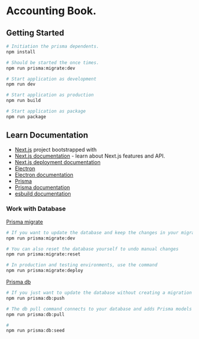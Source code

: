 # Accounting Book.

## Getting Started

```sh
# Initiation the prisma dependents.
npm install
```

```sh
# Should be started the once times.
npm run prisma:migrate:dev
```

```sh
# Start application as development
npm run dev
```

```sh
# Start application as production
npm run build
```

```sh
# Start application as package
npm run package
```

## Learn Documentation

- [Next.js](https://nextjs.org/) project bootstrapped with
- [Next.js documentation](https://nextjs.org/docs) - learn about Next.js features and API.
- [Next.js deployment documentation](https://nextjs.org/docs/deployment)
- [Electron](https://www.electronjs.org/)
- [Electron documentation](https://www.electronjs.org/docs/latest/)
- [Prisma](https://www.prisma.io/)
- [Prisma documentation](https://www.prisma.io/docs/concepts/overview/what-is-prisma)
- [esbuild documentation](https://esbuild.github.io/)

### Work with Database

[Prisma migrate](https://www.prisma.io/docs/reference/api-reference/command-reference#prisma-migrate)

```sh
# If you want to update the database and keep the changes in your migration history
npm run prisma:migrate:dev
```

```sh
# You can also reset the database yourself to undo manual changes
npm run prisma:migrate:reset
```

```sh
# In production and testing environments, use the command
npm run prisma:migrate:deploy
```

[Prisma db](https://www.prisma.io/docs/reference/api-reference/command-reference#db)

```sh
# If you just want to update the database without creating a migration
npm run prisma:db:push
```

```sh
# The db pull command connects to your database and adds Prisma models to your Prisma schema that reflect the current database schema
npm run prisma:db:pull
```

```sh
#
npm run prisma:db:seed
```
